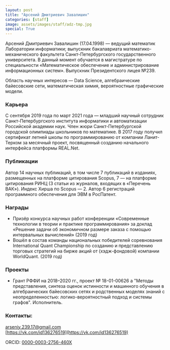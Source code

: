 ```yaml
---
layout: post
title: "Арсений Дмитриевич Завалишин"
categories: [staff]
image: assets/images/staff/adz-tmp.jpg
special: True
---
```


Арсений Дмитриевич Завалишин (17.04.1998) — ведущий математик Лаборатории информатики; выпускник бакалавриата математико-механического факультета Санкт-Петербургского государственного университета. В данный момент обучается в магистратуре по специальности «Математическое обеспечение и администрирование информационных систем».
Выпускник Президентского лицея №239.

Область научных интересов — Data Science, алгебраические байесовские сети, математическая химия, вероятностные графические модели.

### Карьера

С сентября 2019 года по март 2021 года — младший научный сотрудник Санкт-Петербургского института информатики и автоматизации Российской академии наук. Член жюри Санкт-Петербургской городской олимпиады школьников по математике. В 2017 году получил сертификат летней школы по программированию от компании Ланит-Терком за месячный проект, посвященный созданию начального интерфейса платформы REAL.Net.

### Публикации

Автор 14 научных публикаций, в том числе 7 публикаций в изданиях, размещенных на платформе цитирования Scopus, 7 — на платформе цитирования РИНЦ (3 статьи из журналов, входящих в «Перечень ВАК»). Индекс Хирша по Scopus — 2. Автор 6 регистраций программного обеспечения для ЭВМ в РосПатент.

### Награды

+ Призёр конкурса научных работ конференции «Современные технологии в теории и практике программирования» за доклад «Решение задачи об экономичном размере заказа с помощью интервальных вычислений» (2019 год)
+ Вошёл в состав команды национальных победителей соревнования International Quant Championship по созданию и представлению торговых стратегий на бирже акций от (хэдж-фондовой) компании WorldQuant. (2019 год)

### Проекты

+ Грант РФФИ на 2018–2020 гг., проект № 18-01-00626 а "Методы представления, синтеза оценок истинности и машинного обучения в алгебраических байесовских сетях и родственных моделях знаний с неопределенностью: логико-вероятностный подход и системы графов". Исполнитель.

<!-- ### Свидетельства о государственной регистрации программ для ЭВМ Роспатент

Максимов А.Г., Завалишин А.Д., Абрамов М.В., Тулупьев А.Л. Not/and/or Expression Simplifier Version 01 (n/a/o ExpSimp v.01) (Свидетельство). Свид. о гос. рег. прогр. для ЭВМ. Рег. № 2019666364 (09.12.2019)
Завалишин А.Д., Максимов А.Г., Абрамов М.В., Тулупьев А.Л. Realization b-tree with compression Version 01 for CPlusPlus (RoBtreeCom v.01) (Свидетельство). Свид. о гос. рег. прогр. для ЭВМ. Рег. № 2019666627 (12.12.2019)
Завалишин А.Д., Тулупьев А.Л., Абрамов М.В., Максимов А.Г. abnPy Utilities Version 01 for Python (abnPy_U v.01) (Свидетельство). Свид. о гос. рег. прогр. для ЭВМ. Рег. № 2020618884. (06.08.2020)
Завалишин А.Д., Тулупьев А.Л., Абрамов М.В., Максимов А.Г. abnPy Knowledge Pattern Version 01 for Python (abnPy_KP v.01) (Свидетельство). Свид. о гос. рег. прогр. для ЭВМ. Рег. № 2020619151. (06.08.2020)
Завалишин А.Д., Тулупьев А.Л., Абрамов М.В., Максимов А.Г. abnPy Network Version 01 for Python (abnPy_N v.01) (Свидетельство). Свид. о гос. рег. прогр. для ЭВМ. Рег. № 2020618618. (30.07.2020)
Завалишин А.Д., Тулупьев А.Л., Абрамов М.В., Максимов А.Г. Publication List Generator Version 01 for PHP (PLG v.01) (Свидетельство). Свид. о гос. рег. прогр. для ЭВМ. Рег. № 2020618768. (04.08.2020) -->

<!-- ### В новостях

Арсений Дмитриевич Завалишин — в составе национальных победителей IQC. -->

### Контакты:

<!-- +7 (812) 328-33-37 -->
[arseniy.239.17@gmail.com](mailto:arseniy.239.17@gmail.com) <br>
[https://vk.com/id136276519](https://vk.com/id136276519)
<!-- СПб ФИЦ РАН, СПИИРАН, 14-я линия В.О., д. 39, Санкт-Петербург, Россия, 199178 -->

ORCID: [0000-0003-2756-460X](https://orcid.org/0000-0003-2756-460X)